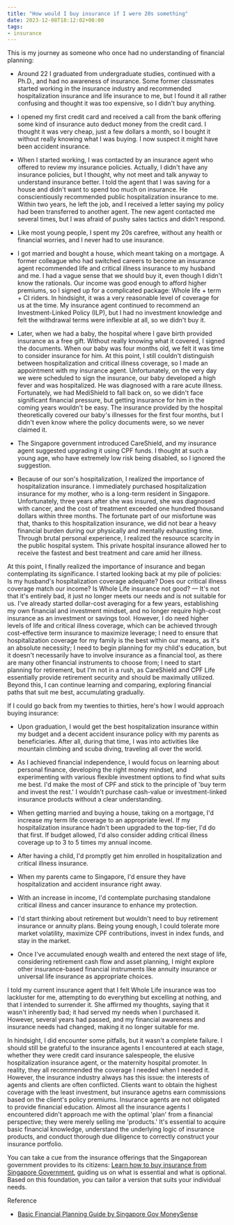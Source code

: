 ```yaml
---
title: "How would I buy insurance if I were 20s something"
date: 2023-12-08T18:12:02+08:00
tags: 
- insurance
---
```


This is my journey as someone who once had no understanding of financial planning:

- Around 22 I graduated from undergraduate studies, continued with a Ph.D., and had no awareness of insurance. Some former classmates started working in the insurance industry and recommended hospitalization insurance and life insurance to me, but I found it all rather confusing and thought it was too expensive, so I didn't buy anything.

- I opened my first credit card and received a call from the bank offering some kind of insurance auto deduct money from the credit card. I thought it was very cheap, just a few dollars a month, so I bought it without really knowing what I was buying. I now suspect it might have been accident insurance.

- When I started working, I was contacted by an insurance agent who offered to review my insurance policies. Actually, I didn't have any insurance policies, but I thought, why not meet and talk anyway to understand insurance better. I told the agent that I was saving for a house and didn't want to spend too much on insurance. He conscientiously recommended public hospitalization insurance to me. Within two years, he left the job, and I received a letter saying my policy had been transferred to another agent. The new agent contacted me several times, but I was afraid of pushy sales tactics and didn't respond.

- Like most young people, I spent my 20s carefree, without any health or financial worries, and I never had to use insurance.

- I got married and bought a house, which meant taking on a mortgage. A former colleague who had switched careers to become an insurance agent recommended life and critical illness insurance to my husband and me. I had a vague sense that we should buy it, even though I didn't know the rationals. Our income was good enough to afford higher premiums, so I signed up for a complicated package: Whole life + term + CI riders. In hindsight, it was a very reasonable level of coverage for us at the time. My insurance agent continued to recommend an Investment-Linked Policy (ILP), but I had no investment knowledge and felt the withdrawal terms were inflexible at all, so we didn't buy it.

- Later, when we had a baby, the hospital where I gave birth provided insurance as a free gift. Without really knowing what it covered, I signed the documents. When our baby was four months old, we felt it was time to consider insurance for him. At this point, I still couldn't distinguish between hospitalization and critical illness coverage, so I made an appointment with my insurance agent. Unfortunately, on the very day we were scheduled to sign the insurance, our baby developed a high fever and was hospitalized. He was diagnosed with a rare acute illness. Fortunately, we had MediShield to fall back on, so we didn't face significant financial pressure, but getting insurance for him in the coming years wouldn't be easy. The insurance provided by the hospital theoretically covered our baby's illnesses for the first four months, but I didn't even know where the policy documents were, so we never claimed it.

- The Singapore government introduced CareShield, and my insurance agent suggested upgrading it using CPF funds. I thought at such a young age, who have extremely low risk being disabled, so I ignored the suggestion.

- Because of our son's hospitalization, I realized the importance of hospitalization insurance. I immediately purchased hospitalization insurance for my mother, who is a long-term resident in Singapore. Unfortunately, three years after she was insured, she was diagnosed with cancer, and the cost of treatment exceeded one hundred thousand dollars within three months. The fortunate part of our misfortune was that, thanks to this hospitalization insurance, we did not bear a heavy financial burden during our physically and mentally exhausting time. Through brutal personal experience, I realized the resource scarcity in the public hospital system. This private hospital insurance allowed her to receive the fastest and best treatment and care amid her illness.

At this point, I finally realized the importance of insurance and began contemplating its significance. I started looking back at my pile of policies: Is my husband's hospitalization coverage adequate? Does our critical illness coverage match our income? Is Whole Life insurance not good? — It's not that it's entirely bad, it just no longer meets our needs and is not suitable for us. I've already started dollar-cost averaging for a few years, establishing my own financial and investment mindset, and no longer require high-cost insurance as an investment or savings tool. However, I do need higher levels of life and critical illness coverage, which can be achieved through cost-effective term insurance to maximize leverage; I need to ensure that hospitalization coverage for my family is the best within our means, as it's an absolute necessity; I need to begin planning for my child's education, but it doesn't necessarily have to involve insurance as a financial tool, as there are many other financial instruments to choose from; I need to start planning for retirement, but I'm not in a rush, as CareShield and CPF Life essentially provide retirement security and should be maximally utilized. Beyond this, I can continue learning and comparing, exploring financial paths that suit me best, accumulating gradually.

If I could go back from my twenties to thirties, here's how I would approach buying insurance:

- Upon graduation, I would get the best hospitalization insurance within my budget and a decent accident insurance policy with my parents as beneficiaries. After all, during that time, I was into activities like mountain climbing and scuba diving, traveling all over the world.

- As I achieved financial independence, I would focus on learning about personal finance, developing the right money mindset, and experimenting with various flexible investment options to find what suits me best. I'd make the most of CPF and stick to the principle of 'buy term and invest the rest.' I wouldn't purchase cash-value or investment-linked insurance products without a clear understanding.

- When getting married and buying a house, taking on a mortgage, I'd increase my term life coverage to an appropriate level. If my hospitalization insurance hadn't been upgraded to the top-tier, I'd do that first. If budget allowed, I'd also consider adding critical illness coverage up to 3 to 5 times my annual income.

- After having a child, I'd promptly get him enrolled in hospitalization and critical illness insurance.

- When my parents came to Singapore, I'd ensure they have hospitalization and accident insurance right away.

- With an increase in income, I'd contemplate purchasing standalone critical illness and cancer insurance to enhance my protection.

- I'd start thinking about retirement but wouldn't need to buy retirement insurance or annuity plans. Being young enough, I could tolerate more market volatility, maximize CPF contributions, invest in index funds, and stay in the market.

- Once I've accumulated enough wealth and entered the next stage of life, considering retirement cash flow and asset planning, I might explore other insurance-based financial instruments like annuity insurance or universal life insurance as appropriate choices.

I told my current insurance agent that I felt Whole Life insurance was too lackluster for me, attempting to do everything but excelling at nothing, and that I intended to surrender it. She affirmed my thoughts, saying that it wasn't inherently bad; it had served my needs when I purchased it. However, several years had passed, and my financial awareness and insurance needs had changed, making it no longer suitable for me.

In hindsight, I did encounter some pitfalls, but it wasn't a complete failure. I should still be grateful to the insurance agents I encountered at each stage, whether they were credit card insurance salespeople, the elusive hospitalization insurance agent, or the maternity hospital promoter. In reality, they all recommended the coverage I needed when I needed it. However, the insurance industry always has this issue: the interests of agents and clients are often conflicted. Clients want to obtain the highest coverage with the least investment, but insurance agetns earn commissions based on the client's policy premiums. Insurance agents are not obligated to provide financial education. Almost all the insurance agents I encountered didn't approach me with the optimal 'plan' from a financial perspective; they were merely selling me 'products.' It's essential to acquire basic financial knowledge, understand the underlying logic of insurance products, and conduct thorough due diligence to correctly construct your insurance portfolio.

You can take a cue from the insurance offerings that the Singaporean government provides to its citizens: [Learn how to buy insurance from Singapore Government](), guiding us on what is essential and what is optional. Based on this foundation, you can tailor a version that suits your individual needs.

Reference
- [Basic Financial Planning Guide by Singapore Gov MoneySense](https://www.moneysense.gov.sg/files/streamlined%20basic%20financial%20planning%20guide.pdf)